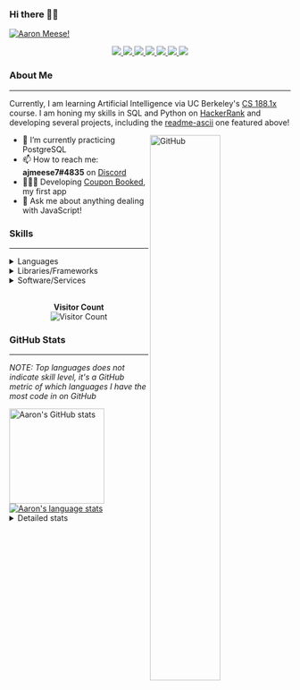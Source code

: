 ### Hi there 👋🏻
[![Aaron Meese!](https://user-images.githubusercontent.com/17814535/88975338-a2aabf00-d27f-11ea-963f-8a19608716b4.png)](https://github.com/ajmeese7/readme-ascii "README ASCII")

<p align="center">
  <a href="https://link.aaronmeese.com/github">
    <img src="https://img.shields.io/badge/-Github-000?style=flat&logo=Github&logoColor=white" />
  </a>
  <a href="https://link.aaronmeese.com/linkedin">
    <img src="https://img.shields.io/badge/-LinkedIn-blue?style=flat&logo=Linkedin&logoColor=white" />
  </a>
  <a href="https://link.aaronmeese.com/instagram">
    <img src="https://img.shields.io/badge/-Instagram-c13584?style=flat&labelColor=c13584&logo=instagram&logoColor=white" />
  </a>
  <a href="https://link.aaronmeese.com/twitter">
    <img src="https://img.shields.io/badge/-Twitter-1ca0f1?style=flat-square&labelColor=1ca0f1&logo=twitter&logoColor=white&link=https://twitter.com/ajmeese7" />
  </a>
  <a href="https://link.aaronmeese.com/medium">
    <img src="https://img.shields.io/badge/-Medium-03a57a?style=flat-square&labelColor=000000&logo=Medium&link=https://medium.com/@ajmeese7/" />
  </a>
  <a href="mailto:ajmeese7@gmail.com">
    <img src="https://img.shields.io/badge/-Gmail-c14438?style=flat&logo=Gmail&logoColor=white" />
  </a>
   <a href="https://link.aaronmeese.com/codewars">
    <img src="https://www.codewars.com/users/ajmeese7/badges/micro" />
  </a>
  <!-- <img src="https://projecteuler.net/profile/ajmeese7.png" /> -->
</p>

### About Me ###
----------------------------------------------------------------------------------------------------------------------------
Currently, I am learning Artificial Intelligence via UC Berkeley's [CS 188.1x](https://courses.edx.org/courses/BerkeleyX/CS188.1x-4/1T2015/course/) course.
I am honing my skills in SQL and Python on [HackerRank](https://www.hackerrank.com/ajmeese7) and developing several projects, including the 
[readme-ascii](https://github.com/ajmeese7/readme-ascii) one featured above!

<img width="50%" align="right" alt="GitHub" src="https://raw.githubusercontent.com/onimur/.github/master/.resources/git-header.svg" />

- 🔭 I’m currently practicing PostgreSQL
- 📫 How to reach me: **ajmeese7#4835** on [Discord](https://discord.com)
- 👨🏼‍💻 Developing [Coupon Booked](https://couponbooked.com), my first app
- 💬 Ask me about anything dealing with JavaScript!
<!-- TODO: make this pretty enough to promote!
- 🎯 Portfolio site: [https://aaronmeese.com](https://aaronmeese.com/)
-->

### Skills ###
----------------------------------------------------------------------------------------------------------------------------
<details>
<summary>Languages</summary>

+ JavaScript
+ HTML
+ CSS
    + [README ASCII](https://github.com/ajmeese7/readme-ascii)
+ PHP
+ Java
    + [BRCC Java](https://github.com/ajmeese7/brcc-java)
    + [Euler Problems](https://github.com/ajmeese7/euler-problems)

</details>
<details>
<summary>Libraries/Frameworks</summary>

+ NodeJS
    + [Snapchat Share](https://github.com/ajmeese7/snapchat-share)
    + [FRC Spreadsheets](https://github.com/ajmeese7/frc-spreadsheets)
+ Cordova
+ jQuery
+ Discord.js
    + [Spambot](https://github.com/ajmeese7/spambot)
    + [Automatic Reactions](https://github.com/ajmeese7/automatic-reactions)
    + [Multiple Reactions](https://github.com/ajmeese7/multiple-reactions)
+ Puppeteer
    + [README ASCII](https://github.com/ajmeese7/readme-ascii)
    + [Dynamic Page Retrieval](https://github.com/ajmeese7/dynamic-page-retrieval)
+ Nightmare.js
    + [Steam Queue Clicker](https://github.com/ajmeese7/steam-queue-clicker)
    + [Repbot](https://github.com/ajmeese7/repbot)
+ json-fs-store
    + [Multiple Reactions](https://github.com/ajmeese7/multiple-reactions)
+ pdf-lib

</details>
<details>
<summary>Software/Services</summary>

+ Wallpaper Engine
    + [Random Wallpaper](https://github.com/ajmeese7/random-wallpaper)
    + [Image of the Day](https://github.com/ajmeese7/image-of-the-day)
+ phpMyAdmin
+ Cloudinary
+ Firefox Extensions
    + [Chess Next Move](https://github.com/ajmeese7/chess-next-move)
    + [Gmail Label Organizer](https://github.com/ajmeese7/gmail-label-organizer)
+ Google Analytics
+ Heroku
+ Nexmo
+ Auth0

</details>
<!--
<details>
<summary>Soft Skills</summary>
+ English/Grammar
+ SEO
    <!-- + TODO: Add my site examples after I finish improving them --
</details>
-->

<p align="center">
  <br>
  <b>Visitor Count</b><br>
  <img src="https://profile-counter.glitch.me/ajmeese7/count.svg" alt="Visitor Count"/>
</p>

### GitHub Stats ###
----------------------------------------------------------------------------------------------------------------------------
*NOTE: Top languages does not indicate skill level, it's a GitHub metric of which languages I have the most code in on GitHub*

<a href="https://profile-summary-for-github.com/user/ajmeese7">
  <img align="left" height="170px" src="https://github-readme-stats.vercel.app/api?username=ajmeese7&show_icons=true&line_height=27&count_private=true&include_all_commits=true" alt="Aaron's GitHub stats"/>
  <img src="https://github-readme-stats.vercel.app/api/top-langs/?username=ajmeese7&hide_langs_below=5&layout=compact" alt="Aaron's language stats"/>
</a>

<details>
<summary>Detailed stats</summary>

### :zap: Recent Activity
<!--START_SECTION:activity-->
1. 💪 Opened PR [#2](https://github.com//DYstebo/List-Bot/pull/2) in [DYstebo/List-Bot](https://github.com//DYstebo/List-Bot)
2. 🗣 Commented on [#32](https://github.com//ajmeese7/spambot/issues/32) in [ajmeese7/spambot](https://github.com//ajmeese7/spambot)
3. 💪 Opened PR [#202](https://github.com//cryptag/leapchat/pull/202) in [cryptag/leapchat](https://github.com//cryptag/leapchat)
4. 💪 Opened PR [#425](https://github.com//rauenzi/BetterDiscordApp/pull/425) in [rauenzi/BetterDiscordApp](https://github.com//rauenzi/BetterDiscordApp)
5. 🗣 Commented on [#1](https://github.com//ajmeese7/view-aquinas/issues/1) in [ajmeese7/view-aquinas](https://github.com//ajmeese7/view-aquinas)
<!--END_SECTION:activity-->

### 🧐 Waka Stats
<!--START_SECTION:waka-->
**🐱 My Github Data** 

> 🏆 517 Contributions in the year 2020
 > 
> 📦 43.8 kB Used in Github's Storage 
 > 
> 💼 Opted to Hire
 > 
> 📜 43 Public repositories
 > 
> 🔑 15 Private repositories 

**I'm an Early 🐤** 

```text
🌞 Morning    144 commits    ███████░░░░░░░░░░░░░░░░░░   27.53% 
🌆 Daytime    244 commits    ███████████░░░░░░░░░░░░░░   46.65% 
🌃 Evening    129 commits    ██████░░░░░░░░░░░░░░░░░░░   24.67% 
🌙 Night      6 commits      ░░░░░░░░░░░░░░░░░░░░░░░░░   1.15%

```
📅 **I'm Most Productive on Saturday** 

```text
Monday       68 commits     ███░░░░░░░░░░░░░░░░░░░░░░   13.0% 
Tuesday      61 commits     ███░░░░░░░░░░░░░░░░░░░░░░   11.66% 
Wednesday    65 commits     ███░░░░░░░░░░░░░░░░░░░░░░   12.43% 
Thursday     72 commits     ███░░░░░░░░░░░░░░░░░░░░░░   13.77% 
Friday       82 commits     ████░░░░░░░░░░░░░░░░░░░░░   15.68% 
Saturday     102 commits    █████░░░░░░░░░░░░░░░░░░░░   19.5% 
Sunday       73 commits     ███░░░░░░░░░░░░░░░░░░░░░░   13.96%

```


📊 **This Week I Spend My Time On** 

```text
⌚︎ Time zone: America/Chicago

💬 Programming Languages: 
JavaScript               4 hrs 11 mins       ████████████░░░░░░░░░░░░░   51.17% 
PHP                      1 hr 43 mins        █████░░░░░░░░░░░░░░░░░░░░   21.13% 
HTML                     1 hr 5 mins         ███░░░░░░░░░░░░░░░░░░░░░░   13.36% 
CSS                      32 mins             █░░░░░░░░░░░░░░░░░░░░░░░░   6.6% 
Markdown                 31 mins             █░░░░░░░░░░░░░░░░░░░░░░░░   6.42%

🐱‍💻 Projects: 
snapchat-share           3 hrs 55 mins       ████████████░░░░░░░░░░░░░   47.95% 
coupon-book              3 hrs 43 mins       ███████████░░░░░░░░░░░░░░   45.53% 
steam-rainbow-name       11 mins             ░░░░░░░░░░░░░░░░░░░░░░░░░   2.39% 
readme-ascii             7 mins              ░░░░░░░░░░░░░░░░░░░░░░░░░   1.62% 
leapchat                 7 mins              ░░░░░░░░░░░░░░░░░░░░░░░░░   1.61%

```

**I Mostly Code in JavaScript** 

```text
JavaScript               21 repos            ██████████████░░░░░░░░░░░   56.76% 
HTML                     5 repos             ███░░░░░░░░░░░░░░░░░░░░░░   13.51% 
Java                     4 repos             ██░░░░░░░░░░░░░░░░░░░░░░░   10.81% 
CSS                      2 repos             █░░░░░░░░░░░░░░░░░░░░░░░░   5.41% 
Python                   2 repos             █░░░░░░░░░░░░░░░░░░░░░░░░   5.41%

```



<!--END_SECTION:waka-->
</details>

